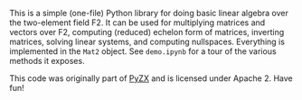 This is a simple (one-file) Python library for doing basic linear algebra over the two-element field F2. It can be used for multiplying matrices and vectors over F2, computing (reduced) echelon form of matrices, inverting matrices, solving linear systems, and computing nullspaces. Everything is implemented in the `Mat2` object. See `demo.ipynb` for a tour of the various methods it exposes.

This code was originally part of [PyZX](https://github.com/Quantomatic/pyzx/) and is licensed under Apache 2. Have fun!
